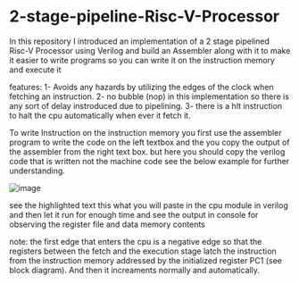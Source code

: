 # 2-stage-pipeline-Risc-V-Processor
In this repository I introduced an implementation of a 2 stage pipelined Risc-V Processor using Verilog and build an Assembler along with it to make it easier to write programs so you can write it on the instruction memory and execute it

features:
1- Avoids any hazards by utilizing the edges of the clock when fetching an instruction.
2- no bubble (nop) in this implementation so there is any sort of delay instroduced due to pipelining.
3- there is a hlt instruction to halt the cpu automatically when ever it fetch it.
    
To write Instruction on the instruction memory you first use the assembler program to write the code on the left textbox and the you copy the output of the assembler from the right text box. but here you should copy
the verilog code that is written not the machine code see the below example for further understanding.


![image](https://github.com/Nedal-haltam/2-stage-pipeline-Risc-V-Processor/assets/133881380/cbf6c35c-9d8b-405e-a147-e7685baa7ec5)

see the highlighted text this what you will paste in the cpu module in verilog and then let it run for enough time and see the output in console for observing the register file and data memory contents 

note: the first edge that enters the cpu is a negative edge so that the registers between the fetch and the execution stage latch the instruction from the instruction memory addressed by the initialized
register PC1 (see block diagram). And then it increaments normally and automatically.
